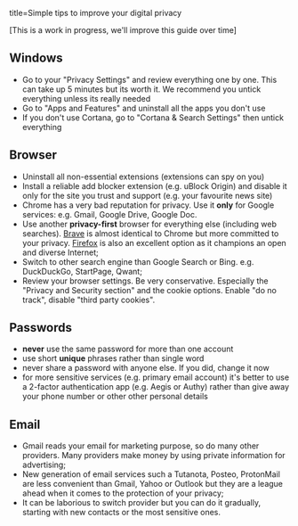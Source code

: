title=Simple tips to improve your digital privacy

[This is a work in progress, we'll improve this guide over time]

## Windows

* Go to your "Privacy Settings" and review everything one by one. 
This can take up 5 minutes but its worth it. We recommend you untick everything
unless its really needed
* Go to "Apps and Features" and uninstall all the apps you don't use
* If you don't use Cortana, go to "Cortana & Search Settings" then untick everything

## Browser

* Uninstall all non-essential extensions (extensions can spy on you)
* Install a reliable add blocker extension (e.g. uBlock Origin) and disable it
only for the site you trust and support (e.g. your favourite news site)
* Chrome has a very bad reputation for privacy. Use it **only** for Google 
services: e.g. Gmail, Google Drive, Google Doc.
* Use another **privacy-first** browser for everything else (including web searches).
[Brave](brave.com) is almost identical to Chrome but more committed to your privacy. 
[Firefox](firefox.com) is also an excellent option as it champions an open and diverse Internet;
* Switch to other search engine than Google Search or Bing. e.g. DuckDuckGo,
StartPage, Qwant;
* Review your browser settings. Be very conservative. 
Especially the "Privacy and Security section" and the cookie options.
Enable "do no track", disable "third party cookies".

## Passwords

* **never** use the same password for more than one account
* use short **unique** phrases rather than single word
* never share a password with anyone else. If you did, change it now
* for more sensitive services (e.g. primary email account) it's better to
use a 2-factor authentication app (e.g. Aegis or Authy) rather than give away
your phone number or other other personal details

## Email

* Gmail reads your email for marketing purpose, so do many other providers.
Many providers make money by using private information for advertising;
* New generation of email services such a Tutanota, Posteo, ProtonMail are
less convenient than Gmail, Yahoo or Outlook but they are a league ahead
when it comes to the protection of your privacy;
* It can be laborious to switch provider but you can do it gradually, 
starting with new contacts or the most sensitive ones.
